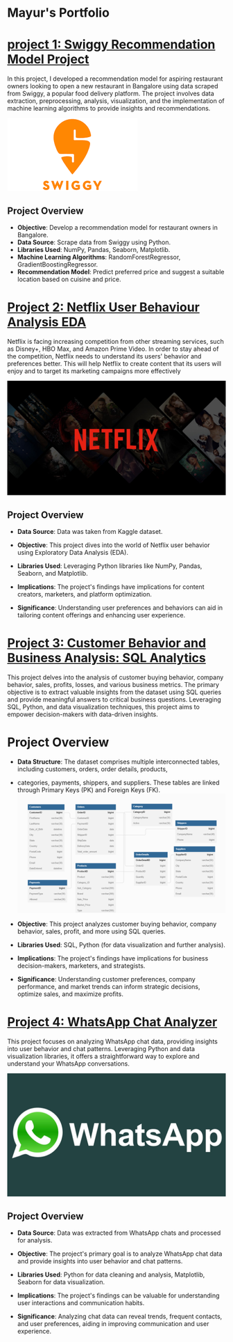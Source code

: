 # Mayur's Portfolio


# [project 1: Swiggy Recommendation Model Project](https://github.com/mayurpaunikar7/Swiggy-Reccomendation-Model-)

In this project, I developed a recommendation model for aspiring restaurant owners looking to open a new restaurant in Bangalore 
using data scraped from Swiggy, a popular food delivery platform. The project involves data extraction, preprocessing, analysis, 
visualization, and the implementation of machine learning algorithms to provide insights and recommendations.

![alt text](https://github.com/mayurpaunikar7/Swiggy-Reccomendation-Model-/blob/main/Images/download.png)

## Project Overview

- **Objective**: Develop a recommendation model for restaurant owners in Bangalore.
- **Data Source**: Scrape data from Swiggy using Python.
- **Libraries Used**: NumPy, Pandas, Seaborn, Matplotlib.
- **Machine Learning Algorithms**: RandomForestRegressor, GradientBoostingRegressor.
- **Recommendation Model**: Predict preferred price and suggest a suitable location based on cuisine and price.



# [Project 2: Netflix User Behaviour Analysis EDA](https://github.com/mayurpaunikar7/Netflix-User-Behaviour-Analysis)

Netflix is facing increasing competition from other streaming services, such as Disney+, HBO Max, and Amazon Prime Video.
In order to stay ahead of the competition, Netflix needs to understand its users' behavior and preferences better.
This will help Netflix to create content that its users will enjoy and to target its marketing campaigns more effectively

![alt text](https://github.com/mayurpaunikar7/Netflix-User-Behaviour-Analysis/blob/main/gsmarena_001.jpg)

## Project Overview

- **Data Source**: Data was taken from Kaggle dataset.

- **Objective**: This project dives into the world of Netflix user behavior using Exploratory Data Analysis (EDA).

- **Libraries Used**: Leveraging Python libraries like NumPy, Pandas, Seaborn, and Matplotlib.

- **Implications**: The project's findings have implications for content creators, marketers, and platform optimization.

- **Significance**: Understanding user preferences and behaviors can aid in tailoring content offerings and enhancing user experience.



# [Project 3: Customer Behavior and Business Analysis: SQL Analytics](https://github.com/mayurpaunikar7/customer-behavior-sql-analytics)

This project delves into the analysis of customer buying behavior, company behavior, sales, profits, losses, and various business metrics. 
The primary objective is to extract valuable insights from the dataset using SQL queries and provide meaningful answers to critical business questions. 
Leveraging SQL, Python, and data visualization techniques, this project aims to empower decision-makers with data-driven insights.

# Project Overview

- **Data Structure**: The dataset comprises multiple interconnected tables, including customers, orders, order details, products,
- categories, payments, shippers, and suppliers. These tables are linked through Primary Keys (PK) and Foreign Keys (FK).
![alt text](https://github.com/mayurpaunikar7/customer-behavior-sql-analytics/blob/main/Customers_Database_Schema_JPG/Customer_Database_Schema.JPG.png)

- **Objective**: This project analyzes customer buying behavior, company behavior, sales, profit, and more using SQL queries.

- **Libraries Used**: SQL, Python (for data visualization and further analysis).

- **Implications**: The project's findings have implications for business decision-makers, marketers, and strategists.

- **Significance**: Understanding customer preferences, company performance, and market trends can inform strategic decisions, optimize sales, and maximize profits.



# [Project 4: WhatsApp Chat Analyzer](https://github.com/mayurpaunikar7/Whatsapp_Chat_Analyzer)

This project focuses on analyzing WhatsApp chat data, providing insights into user behavior and chat patterns. 
Leveraging Python and data visualization libraries, it offers a straightforward way to explore and understand your WhatsApp conversations.

![alt text](https://github.com/mayurpaunikar7/Whatsapp_Chat_Analyzer/blob/main/Images/whatsapp-logo.jpg)

## Project Overview

- **Data Source**: Data was extracted from WhatsApp chats and processed for analysis.

- **Objective**: The project's primary goal is to analyze WhatsApp chat data and provide insights into user behavior and chat patterns.

- **Libraries Used**: Python for data cleaning and analysis, Matplotlib, Seaborn for data visualization.

- **Implications**: The project's findings can be valuable for understanding user interactions and communication habits.

- **Significance**: Analyzing chat data can reveal trends, frequent contacts, and user preferences, aiding in improving communication and user experience.






